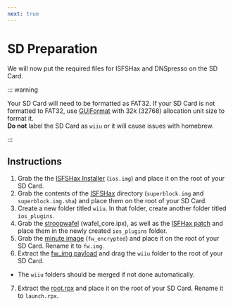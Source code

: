 ```yaml
---
next: true
---
```


# SD Preparation

We will now put the required files for ISFSHax and DNSpresso on the SD Card.

::: warning

Your SD Card will need to be formatted as FAT32. If your SD Card is not formatted to FAT32, use [GUIFormat](http://ridgecrop.co.uk/index.htm?guiformat.htm) with 32k (32768) allocation unit size to format it.  
**Do not** label the SD Card as `wiiu` or it will cause issues with homebrew.

:::

## Instructions

1. Grab the the [ISFSHax Installer](https://github.com/isfshax/isfshax_installer/releases) (`ios.img`) and place it on the root of your SD Card.
2. Grab the contents of the [ISFSHax](https://github.com/isfshax/isfshax/releases) directory (`superblock.img` and `superblock.img.sha`) and place them on the root of your SD Card.
3. Create a new folder titled `wiiu`. In that folder, create another folder titled `ios_plugins`.
4. Grab the [stroopwafel](https://github.com/jan-hofmeier/stroopwafel/releases) (wafel_core.ipx), as well as the [ISFHax patch](https://github.com/isfshax/wafel_isfshax_patch/releases) and place them in the newly created `ios_plugins` folder.
5. Grab the [minute image](https://github.com/jan-hofmeier/minute_minute/releases) (`fw_encrypted`) and place it on the root of your SD Card. Rename it to `fw.img`.
6. Extract the [fw_img payload](https://github.com/wiiu-env/fw_img_payload/releases) and drag the `wiiu` folder to the root of your SD Card.
 - The `wiiu` folders should be merged if not done automatically.
7. Extract the [root.rpx](https://github.com/wiiu-env/PayloadFromRPX/releases) and place it on the root of your SD Card. Rename it to `launch.rpx`.

